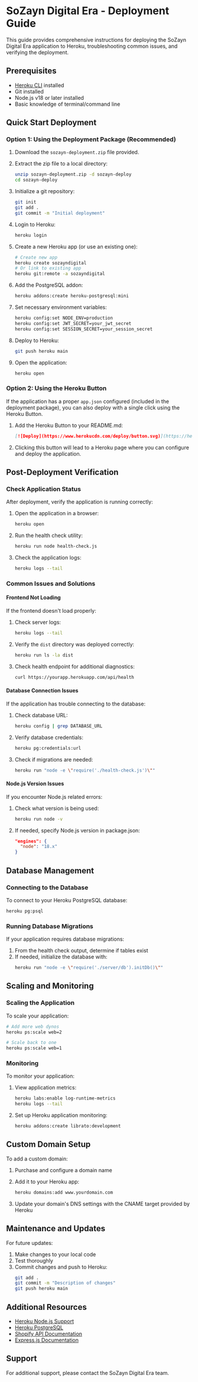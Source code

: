# SoZayn Digital Era - Deployment Guide

This guide provides comprehensive instructions for deploying the SoZayn Digital Era application to Heroku, troubleshooting common issues, and verifying the deployment.

## Prerequisites

- [Heroku CLI](https://devcenter.heroku.com/articles/heroku-cli) installed
- Git installed
- Node.js v18 or later installed
- Basic knowledge of terminal/command line

## Quick Start Deployment

### Option 1: Using the Deployment Package (Recommended)

1. Download the `sozayn-deployment.zip` file provided.

2. Extract the zip file to a local directory:
   ```bash
   unzip sozayn-deployment.zip -d sozayn-deploy
   cd sozayn-deploy
   ```

3. Initialize a git repository:
   ```bash
   git init
   git add .
   git commit -m "Initial deployment"
   ```

4. Login to Heroku:
   ```bash
   heroku login
   ```

5. Create a new Heroku app (or use an existing one):
   ```bash
   # Create new app
   heroku create sozayndigital
   # Or link to existing app
   heroku git:remote -a sozayndigital
   ```

6. Add the PostgreSQL addon:
   ```bash
   heroku addons:create heroku-postgresql:mini
   ```

7. Set necessary environment variables:
   ```bash
   heroku config:set NODE_ENV=production
   heroku config:set JWT_SECRET=your_jwt_secret
   heroku config:set SESSION_SECRET=your_session_secret
   ```

8. Deploy to Heroku:
   ```bash
   git push heroku main
   ```

9. Open the application:
   ```bash
   heroku open
   ```

### Option 2: Using the Heroku Button

If the application has a proper `app.json` configured (included in the deployment package), you can also deploy with a single click using the Heroku Button.

1. Add the Heroku Button to your README.md:
   ```markdown
   [![Deploy](https://www.herokucdn.com/deploy/button.svg)](https://heroku.com/deploy?template=https://github.com/SoZaynDigitaL/SoZayn)
   ```

2. Clicking this button will lead to a Heroku page where you can configure and deploy the application.

## Post-Deployment Verification

### Check Application Status

After deployment, verify the application is running correctly:

1. Open the application in a browser:
   ```bash
   heroku open
   ```

2. Run the health check utility:
   ```bash
   heroku run node health-check.js
   ```

3. Check the application logs:
   ```bash
   heroku logs --tail
   ```

### Common Issues and Solutions

#### Frontend Not Loading

If the frontend doesn't load properly:

1. Check server logs:
   ```bash
   heroku logs --tail
   ```

2. Verify the `dist` directory was deployed correctly:
   ```bash
   heroku run ls -la dist
   ```

3. Check health endpoint for additional diagnostics:
   ```bash
   curl https://yourapp.herokuapp.com/api/health
   ```

#### Database Connection Issues

If the application has trouble connecting to the database:

1. Check database URL:
   ```bash
   heroku config | grep DATABASE_URL
   ```

2. Verify database credentials:
   ```bash
   heroku pg:credentials:url
   ```

3. Check if migrations are needed:
   ```bash
   heroku run "node -e \"require('./health-check.js')\""
   ```

#### Node.js Version Issues

If you encounter Node.js related errors:

1. Check what version is being used:
   ```bash
   heroku run node -v
   ```

2. If needed, specify Node.js version in package.json:
   ```json
   "engines": {
     "node": "18.x"
   }
   ```

## Database Management

### Connecting to the Database

To connect to your Heroku PostgreSQL database:

```bash
heroku pg:psql
```

### Running Database Migrations

If your application requires database migrations:

1. From the health check output, determine if tables exist
2. If needed, initialize the database with:
   ```bash
   heroku run "node -e \"require('./server/db').initDb()\""
   ```

## Scaling and Monitoring

### Scaling the Application

To scale your application:

```bash
# Add more web dynos
heroku ps:scale web=2

# Scale back to one
heroku ps:scale web=1
```

### Monitoring

To monitor your application:

1. View application metrics:
   ```bash
   heroku labs:enable log-runtime-metrics
   heroku logs --tail
   ```

2. Set up Heroku application monitoring:
   ```bash
   heroku addons:create librato:development
   ```

## Custom Domain Setup

To add a custom domain:

1. Purchase and configure a domain name 
2. Add it to your Heroku app:
   ```bash
   heroku domains:add www.yourdomain.com
   ```

3. Update your domain's DNS settings with the CNAME target provided by Heroku

## Maintenance and Updates

For future updates:

1. Make changes to your local code
2. Test thoroughly
3. Commit changes and push to Heroku:
   ```bash
   git add .
   git commit -m "Description of changes"
   git push heroku main
   ```

## Additional Resources

- [Heroku Node.js Support](https://devcenter.heroku.com/articles/nodejs-support)
- [Heroku PostgreSQL](https://devcenter.heroku.com/articles/heroku-postgresql)
- [Shopify API Documentation](https://shopify.dev/docs/api)
- [Express.js Documentation](https://expressjs.com/)

## Support

For additional support, please contact the SoZayn Digital Era team.